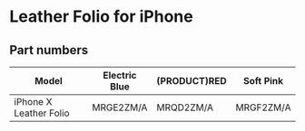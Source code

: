 # Leather Folio for iPhone

## Part numbers

| Model | Electric Blue | (PRODUCT)RED | Soft Pink |
|-------|-----|-----|-----|
| iPhone X Leather Folio | MRGE2ZM/A | MRQD2ZM/A | MRGF2ZM/A |
